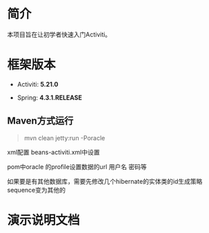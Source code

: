# 简介

本项目旨在让初学者快速入门Activiti。
 
# 框架版本

* Activiti: **5.21.0**

* Spring: **4.3.1.RELEASE**

 
## Maven方式运行

> mvn clean jetty:run -Poracle

xml配置 beans-activiti.xml中设置
	    <!--    oracle 需要设置下面的配置 shema 设置登录的用户名  -->
		<property name="databaseSchema" value="bpm_activiti" />
		
pom中oracle 的profile设置数据的url 用户名 密码等	

如果要是有其他数据库，需要先修改几个hibernate的实体类的id生成策略sequence变为其他的	

# 演示说明文档

  
